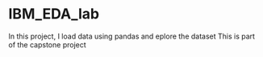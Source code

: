 # IBM_EDA_lab
In this project, I load data using pandas and eplore the dataset
This is part of the capstone project
